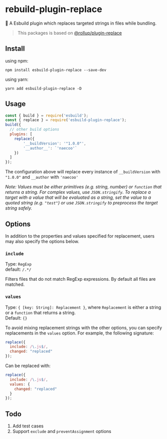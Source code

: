 # rebuild-plugin-replace
🚀 A Esbuild plugin which replaces targeted strings in files while bundling.

> This packages is based on [@rollup/plugin-replace](https://github.com/rollup/plugins/tree/master/packages/replace#readme)



## Install

using npm:
```console
npm install esbuild-plugin-replace --save-dev
```
using yarn:
```console
yarn add esbuild-plugin-replace -D
```

## Usage
```js
const { build } = require('esbuild');
const { replace } = require('esbuild-plugin-replace');
build({
  // other build options
  plugins: [
    replace({
        '__buildVersion': '"1.0.0"',
        '__author__': `'naecoo'`
    })
  ]
});
```

The configuration above will replace every instance of `__buildVersion` with `"1.0.0"` and `__author` with `'naecoo'`

*Note: Values must be either primitives (e.g. string, number) or `function` that returns a string. For complex values, use `JSON.stringify`. To replace a target with a value that will be evaluated as a string, set the value to a quoted string (e.g. `"test"`) or use `JSON.stringify` to preprocess the target string safely.*



## Options

In addition to the properties and values specified for replacement, users may also specify the options below.
### `include`
Type: `RegExp` <br/>
default: `/.*/` <br/>

Filters files that do not match RegExp expressions. By default all files are matched.

### `values`
Type: `{ [key: String]: Replacement }`, where `Replacement` is either a string or a `function` that returns a string.<br/>
Default: `{}`<br/>

To avoid mixing replacement strings with the other options, you can specify replacements in the `values` option. For example, the following signature:

```js
replace({
  include: /\.js$/,
  changed: "replaced"
});
```

Can be replaced with:

```js
replace({
  include: /\.js$/,
  values: {
    changed: "replaced"
  }
});
```



## Todo

1. Add test cases
2. Support `exclude` and `preventAssignment` options